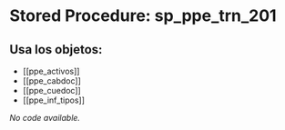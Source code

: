 # Stored Procedure: sp_ppe_trn_201

## Usa los objetos:
- [[ppe_activos]]
- [[ppe_cabdoc]]
- [[ppe_cuedoc]]
- [[ppe_inf_tipos]]

*No code available.*
